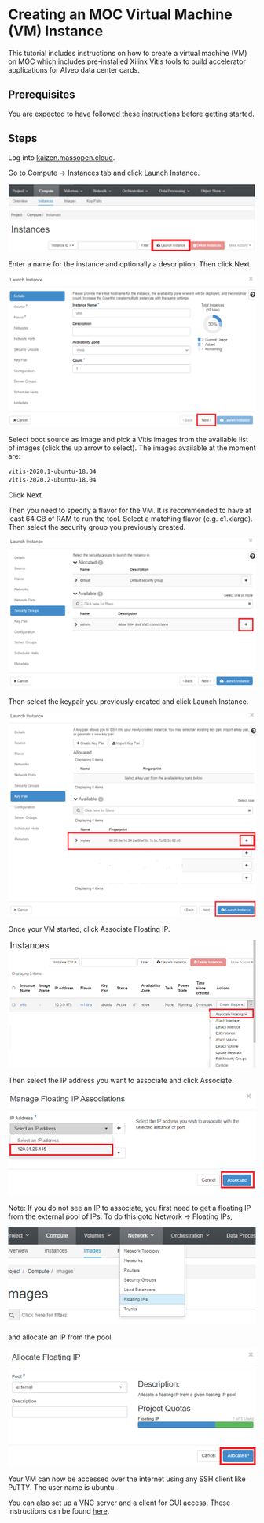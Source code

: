 # Creating an MOC Virtual Machine (VM) Instance

This tutorial includes instructions on how to create a virtual machine (VM) on MOC which includes pre-installed Xilinx Vitis tools to build accelerator applications for Alveo data center cards.

## Prerequisites

You are expected to have followed [these instructions](https://github.com/OCT-FPGA/OCT-Tutorials/blob/main/mocsetup/account-setup-and-configuration.md) before getting started.

## Steps

Log into [kaizen.massopen.cloud](https://kaizen.massopen.cloud).

Go to Compute &#8594; Instances tab and click Launch Instance. 

![plot](images/11_instances.png)

Enter a name for the instance and optionally a description. Then click Next.

![plot](images/12_launch_instance1.png)

Select boot source as Image and pick a Vitis images from the available list of images (click the up arrow to select). The images available at the moment are: 

```bash
vitis-2020.1-ubuntu-18.04
vitis-2020.2-ubuntu-18.04
```
Click Next.

<!---![plot](images/13_launch_instance2.png)--->

Then you need to specify a flavor for the VM. It is recommended to have at least 64 GB of RAM to run the tool. Select a matching flavor (e.g. c1.xlarge).
Then select the security group you previously created.

![plot](images/14_launch_instance3.png)

Then select the keypair you previously created and click Launch Instance.

![plot](images/15_launch_instance4.png)

Once your VM started, click Associate Floating IP.

![plot](images/16_associate_floating_ip.png)

Then select the IP address you want to associate and click Associate.

![plot](images/17_manage_floating_ip.png)

Note: If you do not see an IP to associate, you first need to get a floating IP from the external pool of IPs. To do this goto Network &#8594; Floating IPs,

![plot](images/18_floating_ip_associate.png)

and allocate an IP from the pool.

![plot](images/19_allocate_ip.png)

Your VM can now be accessed over the internet using any SSH client like PuTTY. The user name is ubuntu.

You can also set up a VNC server and a client for GUI access. These instructions can be found [here](https://github.com/OCT-FPGA/OCT-Tutorials/blob/main/vncsshsetup/README.md
). 
